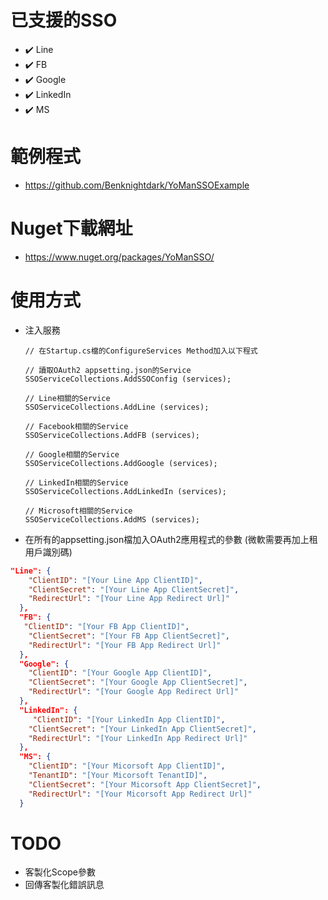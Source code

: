 # 已支援的SSO
- ✔️ Line
- ✔️ FB
- ✔️ Google
- ✔️ LinkedIn
- ✔️ MS 
# 範例程式
 - https://github.com/Benknightdark/YoManSSOExample
# Nuget下載網址
- https://www.nuget.org/packages/YoManSSO/
# 使用方式
* 注入服務
  ```
  // 在Startup.cs檔的ConfigureServices Method加入以下程式

  // 讀取OAuth2 appsetting.json的Service
  SSOServiceCollections.AddSSOConfig (services);

  // Line相關的Service
  SSOServiceCollections.AddLine (services);

  // Facebook相關的Service
  SSOServiceCollections.AddFB (services);

  // Google相關的Service
  SSOServiceCollections.AddGoogle (services);

  // LinkedIn相關的Service
  SSOServiceCollections.AddLinkedIn (services);

  // Microsoft相關的Service
  SSOServiceCollections.AddMS (services);
  ```
* 在所有的appsetting.json檔加入OAuth2應用程式的參數 (微軟需要再加上租用戶識別碼)
```json
"Line": {
    "ClientID": "[Your Line App ClientID]",
    "ClientSecret": "[Your Line App ClientSecret]",
    "RedirectUrl": "[Your Line App Redirect Url]"
  },
  "FB": {
   "ClientID": "[Your FB App ClientID]",
    "ClientSecret": "[Your FB App ClientSecret]",
    "RedirectUrl": "[Your FB App Redirect Url]"
  },
  "Google": {
    "ClientID": "[Your Google App ClientID]",
    "ClientSecret": "[Your Google App ClientSecret]",
    "RedirectUrl": "[Your Google App Redirect Url]"
  },
  "LinkedIn": {
     "ClientID": "[Your LinkedIn App ClientID]",
    "ClientSecret": "[Your LinkedIn App ClientSecret]",
    "RedirectUrl": "[Your LinkedIn App Redirect Url]"
  },
  "MS": {
    "ClientID": "[Your Micorsoft App ClientID]",
    "TenantID": "[Your Micorsoft TenantID]",
    "ClientSecret": "[Your Micorsoft App ClientSecret]",
    "RedirectUrl": "[Your Micorsoft App Redirect Url]"
  }
```
# TODO
- 客製化Scope參數
- 回傳客製化錯誤訊息